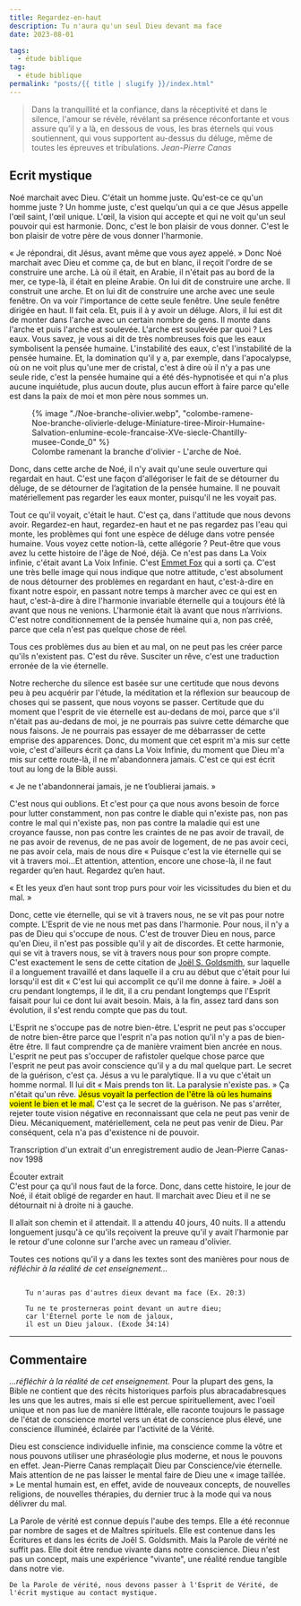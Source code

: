 ```yaml
---
title: Regardez-en-haut
description: Tu n'aura qu'un seul Dieu devant ma face
date: 2023-08-01

tags:
  - étude biblique 
tag: 
  - étude biblique
permalink: "posts/{{ title | slugify }}/index.html"
---
```

<blockquote class="hero">
Dans la tranquillité et la confiance, dans la réceptivité et dans le silence, l'amour se révèle, révélant sa présence réconfortante 
et vous assure qu’il y a là, en dessous de vous, les bras éternels qui vous soutiennent,
qui vous supportent au-dessus du déluge, même de toutes les épreuves et tribulations.
<cite class="poem">Jean-Pierre Canas</cite>
</blockquote>

 ## Ecrit mystique

 Noé marchait avec Dieu. C'était un homme juste. Qu'est-ce ce qu'un homme juste ? Un homme juste, c'est quelqu'un qui a ce que Jésus appelle l'œil saint, l'œil unique. 
 L'œil, la vision qui accepte et qui ne voit qu'un seul pouvoir qui est harmonie. Donc, c'est le bon plaisir de vous donner. C'est le bon plaisir de votre père de vous donner l'harmonie.  
  
 « Je répondrai, dit Jésus, avant même que vous ayez appelé. »
 Donc Noé marchait avec Dieu et comme ça, de but en blanc, il reçoit l'ordre de se construire une arche.
 Là où il était, en Arabie, il n'était pas au bord de la mer, ce type-là, il était en pleine Arabie. On lui dit de construire une arche. Il construit une arche. Et on lui dit de construire une arche avec une seule fenêtre.
 On va voir l'importance de cette seule fenêtre. Une seule fenêtre dirigée en haut. Il fait cela. Et, puis il  à y avoir un déluge. Alors, il lui est dit de monter dans l'arche avec un certain nombre de gens. Il monte dans l'arche et puis l'arche est soulevée. L'arche est soulevée par quoi ? Les eaux. Vous savez, je vous ai dit de très nombreuses fois que les eaux symbolisent la pensée humaine.
 L'instabilité des eaux, c'est l'instabilité de la pensée humaine. Et, la domination qu'il y a, par exemple, dans l'apocalypse, où on ne voit plus qu'une mer de cristal, c'est à dire où il n'y a pas une seule ride, c'est la pensée humaine qui a été dés-hypnotisée et qui n'a plus aucune inquiétude, plus aucun doute, plus aucun effort à faire parce qu'elle est dans la paix de moi et mon père nous sommes un.  
 <figure>
 {% image "./Noe-branche-olivier.webp", "colombe-ramene-Noe-branche-olivierle-deluge-Miniature-tiree-Miroir-Humaine-Salvation-enlumine-ecole-francaise-XVe-siecle-Chantilly-musee-Conde_0" %}
 <figcaption>Colombe ramenant la branche d'olivier - L'arche de Noé.</figcaption>
 </figure>
  Donc, dans cette arche de Noé, il n'y avait qu'une seule ouverture qui regardait en haut. C'est une façon d'allégoriser le fait de se détourner du déluge, de se détourner de l’agitation de la pensée humaine. 
 Il ne pouvait matériellement pas regarder les eaux monter, puisqu'il ne les voyait pas.  
   
   Tout ce qu'il voyait, c'était le haut. C'est ça, dans l'attitude que nous devons avoir. Regardez-en haut, regardez-en haut et ne pas regardez pas l'eau qui monte, les problèmes qui font une espèce de déluge dans votre pensée humaine. Vous voyez cette notion-là, cette allégorie ? Peut-être que vous avez lu cette histoire de l'âge de Noé, déjà. Ce n'est pas dans La Voix infinie, c'était avant La Voix Infinie. C'est <a href="https://fr.wikipedia.org/wiki/Emmet_Fox">Emmet Fox</a> qui a sorti ça. C'est une très belle image qui nous indique que notre attitude, c'est absolument de nous détourner des problèmes en regardant en haut, c'est-à-dire en fixant notre espoir, en passant notre temps à marcher avec ce qui est en haut, c'est-à-dire à dire l'harmonie invariable éternelle qui a toujours été là avant que nous ne venions. L'harmonie était là avant que nous n’arrivions. C'est notre conditionnement de la pensée humaine qui a, non pas créé, parce que cela n'est pas quelque chose de réel.
  
  Tous ces problèmes dus au bien et au mal, on ne peut pas les créer parce qu'ils n'existent pas. C'est du rêve. Susciter un rêve, c'est une traduction erronée de la vie éternelle.

Notre recherche du silence est basée sur une certitude que nous devons peu à peu acquérir par l'étude, la méditation et la réflexion sur beaucoup de choses qui se passent, que nous voyons se passer. Certitude que du moment que l'esprit de vie éternelle est au-dedans de moi, parce que s'il n'était pas au-dedans de moi, je ne pourrais pas suivre cette démarche que nous faisons. Je ne pourrais pas essayer de me débarrasser de cette emprise des apparences. Donc, du moment que cet esprit m'a mis sur cette voie, c'est d'ailleurs écrit ça dans La Voix Infinie, du moment que Dieu m'a mis sur cette route-là, il ne m'abandonnera jamais. C'est ce qui est écrit tout au long de la Bible aussi.
  
  « Je ne t'abandonnerai jamais, je ne t’oublierai jamais. »  
  
C'est nous qui oublions. Et c'est pour ça que nous avons besoin de force pour lutter constamment, non pas contre le diable qui n'existe pas, non pas contre le mal qui n'existe pas, non pas contre la maladie qui est une croyance fausse, non pas contre les craintes de ne pas avoir de travail, de ne pas avoir de revenus, de ne pas avoir de logement, de ne pas avoir ceci, ne pas avoir cela, mais de nous dire « Puisque c'est la vie éternelle qui se vit à travers moi...Et attention, attention, encore une chose-là, il ne faut regarder qu’en haut. Regardez qu’en haut. 
  
  « Et les yeux d’en haut sont trop purs pour voir les vicissitudes du bien et du mal. »  
  
 Donc, cette vie éternelle, qui se vit à travers nous, ne se vit pas pour notre compte. L'Esprit de vie ne nous met pas dans l'harmonie. Pour nous, il n'y a pas de Dieu qui s'occupe de nous. C'est de trouver Dieu en nous, parce qu'en Dieu, il n'est pas possible qu'il y ait de discordes. Et cette harmonie, qui se vit à travers nous, se vit à travers nous pour son propre compte. C'est exactement le sens de cette citation de <a href="https://joelgoldsmith.com/">Joël S. Goldsmith</a>, sur laquelle il a longuement travaillé et dans laquelle il a cru au début que c'était pour lui lorsqu'il est dit « C'est lui qui accomplit ce qu'il me donne à faire. »  Joël a cru pendant longtemps, il le dit, il a cru pendant longtemps que l'Esprit faisait pour lui ce dont lui avait besoin. Mais, à la fin, assez tard dans son évolution, il s'est rendu compte que pas du tout.

L'Esprit ne s'occupe pas de notre bien-être. L'esprit ne peut pas s'occuper de notre bien-être parce que l'esprit n'a pas notion qu'il n'y a pas de bien-être être. Il faut comprendre ça de manière vraiment bien ancrée en nous. L'esprit ne peut pas s'occuper de rafistoler quelque chose parce que l'esprit ne peut pas avoir conscience qu'il y a du mal quelque part. Le secret de la guérison, c'est ça. Jésus a vu le paralytique. Il a vu que c'était un homme normal. Il lui dit « Mais prends ton lit. La paralysie n'existe pas. » Ça n'était qu'un rêve. <mark>Jésus voyait la perfection de l'être là où les humains voient le bien et le mal.</mark> C'est ça le secret de la guérison. Ne pas s'arrêter, rejeter toute vision négative en reconnaissant que cela ne peut pas venir de Dieu. Mécaniquement, matériellement, cela ne peut pas venir de Dieu. Par conséquent, cela n'a pas d'existence ni de pouvoir.

 <aside class="module audio-player">
<div class="group">
 <p class="dek"> Transcription d'un extrait d'un enregistrement audio de Jean-Pierre Canas- nov 1998</p>
  <span class="soundcite " data-url="/media/regardez-en-haut.mp3"  data-plays="c1" style="max-width: 40%;">Écouter extrait</span>
 </div>
</aside>
C'est pour ça qu'il nous faut de la force. Donc, dans cette histoire, le jour de Noé, il était obligé de regarder en haut. Il marchait avec Dieu et il ne se détournait ni à droite ni à gauche.

Il allait son chemin et il attendait. Il a attendu 40 jours, 40 nuits. Il a attendu longuement jusqu'à ce qu'ils reçoivent la preuve qu'il y avait l'harmonie par le retour d'une colonne sur l'arche avec un rameau d'olivier.  
  
 Toutes ces notions qu'il y a dans les textes sont des manières pour nous de <i>réfléchir à la réalité de cet enseignement...</i>
<pre class="La Parole"><code>
	Tu n'auras pas d'autres dieux devant ma face (Ex. 20:3)
	
	Tu ne te prosterneras point devant un autre dieu;
	car l'Éternel porte le nom de jaloux,
	il est un Dieu jaloux. (Exode 34:14)
</code></pre>

 <hr>
 
 ## Commentaire
 
<i> ...réfléchir à la réalité de cet enseignement.</i>
Pour la plupart des gens, la Bible ne contient que des récits historiques parfois plus abracadabresques les uns que les autres, mais si elle est percue spirituellement, avec l'oeil unique et non pas lue de manière littérale, elle raconte toujours le passage de l'état de conscience mortel vers un état de conscience plus élevé, une conscience illuminéé, éclairée par l'activité de la Vérité.
  
  Dieu est conscience individuelle infinie, ma conscience comme la vôtre et nous pouvons utiliser une phraséologie plus moderne, et nous le pouvons en effet. Jean-Pierre Canas remplaçait Dieu par Conscience/vie éternelle. Mais attention de ne pas laisser le mental faire de Dieu une « image taillée. » Le mental humain est, en effet, avide de nouveaux concepts, de nouvelles religions, de nouvelles thérapies, du dernier truc à la mode qui va nous délivrer du mal.
  
  La Parole de vérité est connue depuis l'aube des temps. Elle a été reconnue par nombre de sages et de Maîtres spirituels. Elle est contenue dans les Écritures et dans les écrits de Joêl S. Goldsmith. Mais la Parole de vérité ne suffit pas. Elle doit être rendue vivante dans notre conscience. Dieu n'est pas un concept, mais une expérience "vivante", une réalité rendue tangible dans notre vie.
    
	De la Parole de vérité, nous devons passer à l'Esprit de Vérité, de l'écrit mystique au contact mystique.
